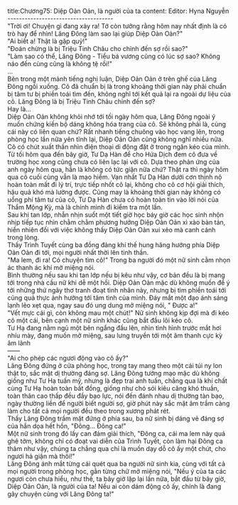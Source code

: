 title:Chương75: Diệp Oản Oản, là người của ta
content:
Editor: Hyna Nguyễn<br>-------------------------------------<br>"Trời ơi! Chuyện gì đang xảy ra! Tớ còn tưởng rằng hôm nay nhất định là có trò hay để nhìn! Lăng Đông làm sao lại giúp Diệp Oản Oản?"<br>"Ai biết a! Thật là gặp quỷ!"<br>"Đoán chừng là bị Triệu Tinh Châu cho chỉnh đến sợ rồi sao?"<br>"Làm sao có thể, Lăng Đông - Tiểu bá vương cũng có lúc sợ sao? Không náo đến cùng cũng là không tệ rồi!"<br>...<br>Bên trong một mảnh tiếng nghị luận, Diệp Oản Oản ở trên ghế của Lăng Đông ngồi xuống. Cô đã chuẩn bị là trong khoảng thời gian này phải chuẩn bị tâm tư bị phiền toái tìm đến, không nghĩ tới kết quả lại ra ngoài dự liệu của cô. Lăng Đông là bị Triệu Tinh Châu chỉnh đến sợ?<br>Hay là...<br>Diệp Oản Oản không khỏi nhớ tới tối ngày hôm qua, Lăng Đông ngoài ý muốn chứng kiến bộ dáng không hóa trang của cô. Sẽ không phải là, cùng cái này có liên quan chứ? Rất nhanh tiếng chuông vào học vang lên, trong phòng học lần nữa yên tĩnh lại, Diệp Oản Oản cũng không nghĩ nhiều nữa. Cô có chút xuất thần nhìn điện thoại di động đặt ở trong ngăn kéo của mình. Từ tối hôm qua đến bây giờ, Tư Dạ Hàn để cho Hứa Dịch đem cô đưa về trường học xong cũng chưa có liên lạc lại với cô. Dựa theo phản ứng của anh ngày hôm qua, hẳn là không có tức giận nữa chứ? Thật ra thì ngày hôm qua cô cuối cùng vẫn là mạo hiểm. Vạn nhất Tư Dạ Hàn dưới cơn thịnh nộ hoàn toàn mất đi lý trí, trực tiếp nhốt cô lại, không cho cô cơ hội giải thích, hậu quả khó mà lường được. Cũng may là khoảng thời gian này không có uổng phí tâm tư của cô, Tư Dạ Hàn chưa có hoàn toàn tin vào lời nói của Thẩm Mộng Kỳ, mà là chính mình đi kiểm tra một lần.<br>Sau khi tan lớp, nhẫn nhịn suốt một tiết giờ học báy giờ các học sinh nhộn nhịp tiếp tục nhìn chằm chằm phương hướng Diệp Oản Oản xì xào bàn tán, hiển nhiên đối với việc không thấy Diệp Oản Oản xui xẻo mà canh cánh trong lòng.<br>Thấy Trình Tuyết cùng ba đồng đảng khí thế hung hăng hướng phía Diệp Oản Oản đi tới, mọi người nhất thời lên tinh thần.<br>"Ma lem, đi ra! Có chuyện tìm cô!" Trong ba người đó một nữ sinh cằm nhọn ác thanh ác khí mở miệng nói.<br>Bình thường nếu sau khi tan lớp nếu bị kêu như vậy, cơ bản đều là bị mang tới trong nhà cầu nữ khi dễ một hồi. Diệp Oản Oản mặc dù không muốn để ý tới những thứ ngây thơ tranh đoạt tình nhân này, nhưng bị tìm phiền toái tới cũng quả thực ảnh hưởng tới tâm tình của mình. Đáy mắt một đạo ánh sáng lạnh lẻo xẹt qua, ngay sau đó ung dung mở miệng nói, " Được a!"<br>"Vết mực cái gì, còn không mau một chút!" Nữ sinh không kịp đợi mà đi kéo cô một cái, bên cạnh một nữ sinh khác cũng bắt đầu lôi kéo cô.<br>Tư Hạ đang nằm ngủ một bên ngẩng đầu lên, nhìn tình hình trước mắt hơi nhíu mày, đang muốn mở miệng, sau lưng truyền tới một âm thanh cực kỳ âm lãnh<br>——<br>"Ai cho phép các ngươi động vào cô ấy?"<br>Lăng Đông đứng ở cửa phòng học, trong tay mang theo một cái túi ny lon thật to, sắc mặt dị thường đáng sợ. Lăng Đông tướng mạo mặc dù không giống như Tư Hạ tuấn mỹ, nhưng là đẹp trai anh tuấn, chẳng qua là khí chất cùng Tư Hạ hoàn toàn bất đồng, giống như chó sói kiêu căng khó thuần, toàn thân cao thấp đều đầy bạo lực, nói đến đánh nhau dị thường tàn bạo, ngày thường liền để người biết người sợ, giờ phút này sắc mặt âm trầm càng làm cho tất cả mọi người đều theo trong xương phát rét.<br>Thấy Lăng Đông trầm mặt đứng ở phía sau, ba nữ sinh bị dáng vẻ đáng sợ của hắn dọa hết hồn, "Đông... Đông ca!"<br>Một nữ sinh trong đó lấy can đảm giải thích, "Đông ca, cái ma lem này quá ghê tởm, không chỉ có đoạt vai diễn của Trình Tuyết, còn làm hại Đông ca thảm như vậy, chúng ta chẳng qua chỉ là muốn dạy dỗ cô ấy một chút, cho ngươi hả giận mà thôi!"<br>Lăng Đông ánh mắt từng cái quét qua ba người nữ sinh kia, cùng với tất cả mọi người trong phòng học, gằn từng chữ mở miệng nói, "Nếu ý của ta các ngươi còn chưa hiểu, như thế, ta bây giờ lặp lại lần nữa, bắt đầu từ bây giờ, Diệp Oản Oản, là người của ta! Nếu ai còn dám động cô ấy, chính là đang gây chuyện cùng với Lăng Đông ta!"